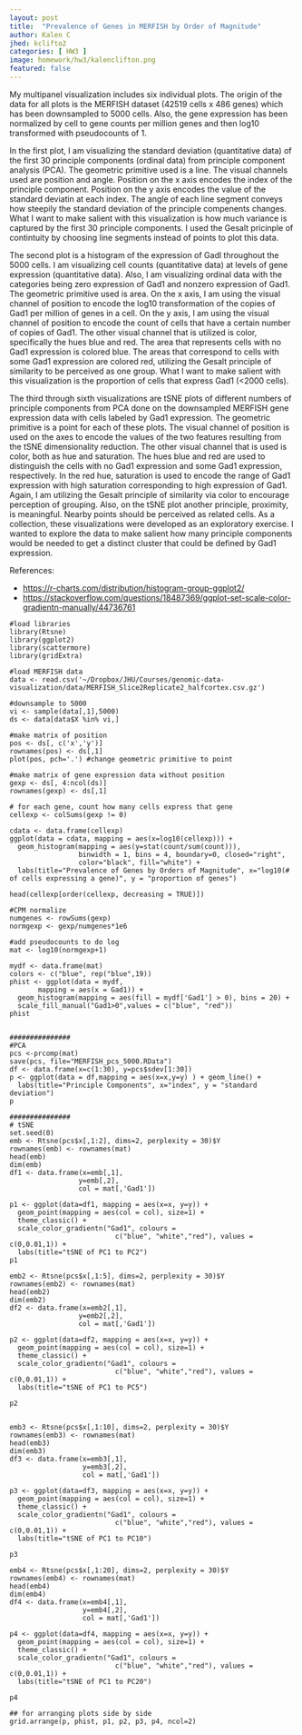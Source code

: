 ```yaml
---
layout: post
title:  "Prevalence of Genes in MERFISH by Order of Magnitude"
author: Kalen C
jhed: kclifto2
categories: [ HW3 ]
image: homework/hw3/kalenclifton.png
featured: false
---
```


My multipanel visualization includes six individual plots. The origin of the data for all plots is the MERFISH dataset (42519 cells x 486 genes) which has been downsampled to 5000 cells. Also, the gene expression has been normalized by cell to gene counts per million genes and then log10 transformed with pseudocounts of 1. 

In the first plot, I am visualizing the standard deviation (quantitative data) of the first 30 principle components (ordinal data) from principle component analysis (PCA). The geometric primitive used is a line. The visual channels used are position and angle. Position on the x axis encodes the index of the principle component. Position on the y axis encodes the value of the standard deviatin at each index. The angle of each line segment conveys how steepily the standard deviation of the principle compenents changes. What I want to make salient with this visualization is how much variance is captured by the first 30 principle components. I used the Gesalt pricinple of contintuity by choosing line segments instead of points to plot this data.

The second plot is a histogram of the expression of Gadl throughout the 5000 cells. I am visualizing cell counts (quantitative data) at levels of gene expression (quantitative data). Also, I am visualizing ordinal data with the categories being zero expression of Gad1 and nonzero expression of Gad1. The geometric primitive used is area. On the x axis, I am using the visual channel of position to encode the log10 transformation of the copies of Gad1 per million of genes in a cell. On the y axis, I am using the visual channel of position to encode the count of cells that have a certain number of copies of Gad1. The other visual channel that is utilized is color, specifically the hues blue and red. The area that represents cells with no Gad1 expression is colored blue. The areas that correspond to cells with some Gad1 expression are colored red, utilizing the Gesalt principle of similarity to be perceived as one group.  What I want to make salient with this visualization is the proportion of cells that express Gad1 (<2000 cells). 

The third through sixth visualizations are tSNE plots of different numbers of principle components from PCA done on the downsampled MERFISH gene expression data with cells labeled by Gad1 expression. The geometric primitive is a point for each of these plots. The visual channel of position is used on the axes to encode the values of the two features resulting from the tSNE dimensionality reduction. The other visual channel that is used is color, both as hue and saturation. The hues blue and red are used to distinguish the cells with no Gad1 expression and some Gad1 expression, respectively. In the red hue, saturation is used to encode the range of Gad1 expression with high saturation corresponding to high expression of Gad1. Again, I am utilizing the Gesalt principle of similarity via color to encourage perception of grouping. Also, on the tSNE plot another principle, proximity, is meaningful. Nearby points should be perceived as related cells. As a collection, these visualizations were developed as an exploratory exercise. I wanted to explore the data to make salient how many principle components would be needed to get a distinct cluster that could be defined by Gad1 expression. 

References: 
- https://r-charts.com/distribution/histogram-group-ggplot2/
- https://stackoverflow.com/questions/18487369/ggplot-set-scale-color-gradientn-manually/44736761


```{r}
#load libraries
library(Rtsne)
library(ggplot2)
library(scattermore)
library(gridExtra) 

#load MERFISH data
data <- read.csv('~/Dropbox/JHU/Courses/genomic-data-visualization/data/MERFISH_Slice2Replicate2_halfcortex.csv.gz')

#downsample to 5000
vi <- sample(data[,1],5000)
ds <- data[data$X %in% vi,]

#make matrix of position
pos <- ds[, c('x','y')]
rownames(pos) <- ds[,1]
plot(pos, pch='.') #change geometric primitive to point

#make matrix of gene expression data without position
gexp <- ds[, 4:ncol(ds)]
rownames(gexp) <- ds[,1]

# for each gene, count how many cells express that gene
cellexp <- colSums(gexp != 0)

cdata <- data.frame(cellexp)
ggplot(data = cdata, mapping = aes(x=log10(cellexp))) +
  geom_histogram(mapping = aes(y=stat(count/sum(count))), 
                 binwidth = 1, bins = 4, boundary=0, closed="right", 
                 color="black", fill="white") +
  labs(title="Prevalence of Genes by Orders of Magnitude", x="log10(# of cells expressing a gene)", y = "proportion of genes")

head(cellexp[order(cellexp, decreasing = TRUE)])

#CPM normalize
numgenes <- rowSums(gexp)
normgexp <- gexp/numgenes*1e6

#add pseudocounts to do log
mat <- log10(normgexp+1)

mydf <- data.frame(mat)
colors <- c("blue", rep("blue",19))
phist <- ggplot(data = mydf,
       mapping = aes(x = Gad1)) +
  geom_histogram(mapping = aes(fill = mydf['Gad1'] > 0), bins = 20) +
  scale_fill_manual("Gad1>0",values = c("blue", "red"))		 
phist


###############
#PCA
pcs <-prcomp(mat)
save(pcs, file="MERFISH_pcs_5000.RData")
df <- data.frame(x=c(1:30), y=pcs$sdev[1:30])
p <- ggplot(data = df,mapping = aes(x=x,y=y) ) + geom_line() +
  labs(title="Principle Components", x="index", y = "standard deviation")
p

###############
# tSNE
set.seed(0) 
emb <- Rtsne(pcs$x[,1:2], dims=2, perplexity = 30)$Y
rownames(emb) <- rownames(mat)
head(emb)
dim(emb)
df1 <- data.frame(x=emb[,1],
                 y=emb[,2],
                 col = mat[,'Gad1']) 

p1 <- ggplot(data=df1, mapping = aes(x=x, y=y)) +
  geom_point(mapping = aes(col = col), size=1) + 
  theme_classic() + 
  scale_color_gradientn("Gad1", colours =
                          c("blue", "white","red"), values = c(0,0.01,1)) +
  labs(title="tSNE of PC1 to PC2")
p1

emb2 <- Rtsne(pcs$x[,1:5], dims=2, perplexity = 30)$Y
rownames(emb2) <- rownames(mat)
head(emb2)
dim(emb2)
df2 <- data.frame(x=emb2[,1],
                 y=emb2[,2],
                 col = mat[,'Gad1']) 

p2 <- ggplot(data=df2, mapping = aes(x=x, y=y)) +
  geom_point(mapping = aes(col = col), size=1) + 
  theme_classic() + 
  scale_color_gradientn("Gad1", colours =
                          c("blue", "white","red"), values = c(0,0.01,1)) +
  labs(title="tSNE of PC1 to PC5")

p2


emb3 <- Rtsne(pcs$x[,1:10], dims=2, perplexity = 30)$Y
rownames(emb3) <- rownames(mat)
head(emb3)
dim(emb3)
df3 <- data.frame(x=emb3[,1],
                  y=emb3[,2],
                  col = mat[,'Gad1']) 

p3 <- ggplot(data=df3, mapping = aes(x=x, y=y)) +
  geom_point(mapping = aes(col = col), size=1) + 
  theme_classic() + 
  scale_color_gradientn("Gad1", colours =
                          c("blue", "white","red"), values = c(0,0.01,1)) +
  labs(title="tSNE of PC1 to PC10")

p3

emb4 <- Rtsne(pcs$x[,1:20], dims=2, perplexity = 30)$Y
rownames(emb4) <- rownames(mat)
head(emb4)
dim(emb4)
df4 <- data.frame(x=emb4[,1],
                  y=emb4[,2],
                  col = mat[,'Gad1']) 

p4 <- ggplot(data=df4, mapping = aes(x=x, y=y)) +
  geom_point(mapping = aes(col = col), size=1) + 
  theme_classic() + 
  scale_color_gradientn("Gad1", colours =
                          c("blue", "white","red"), values = c(0,0.01,1)) +
  labs(title="tSNE of PC1 to PC20")

p4

## for arranging plots side by side
grid.arrange(p, phist, p1, p2, p3, p4, ncol=2)

```


